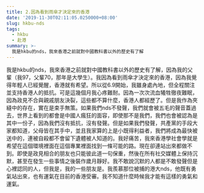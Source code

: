 ```yaml
---
title: 2.因為看到雨傘才決定來的香港
date: '2019-11-30T02:11:05.0250000+08:00'
slug: hkbu-nds
tags:
  - hkbu
  - 赴港
summary: >-
  我是hkbu的nds，我來香港之前就對中國教科書以外的歷史有了解
---
```

我是hkbu的nds，我來香港之前就對中國教科書以外的歷史有了解，因為我的父輩（我97，父輩70，那年是大學生）。我因為看到雨傘才決定來的香港，因為我覺得年輕人已經覺醒，香港就有希望。所以從6.9開始，我雖身處內地，但全程關注並支持香港人的抵抗。可是這幾個月我心疼難耐。因為一次次流血犧牲徹夜難眠，因為政見不合與親戚朋友決裂，這些都不算什麼，香港人都經歷了。但是我作為夾縫中的存在，實在是束手無策。如果我們nds不發聲，我們就會被五毛的聲音蓋過去，世界上看到的都會是中國人瘋狂的面容，即使那不是我們，我們也會被認為是其中一份子，因為我們沒有抵抗，沒有發聲。但是如果我們發聲，共產黨的手段大家都知道，父母皆在其手中，並且我家算的上是小既得利益者，我們將成為最快被送中的，連被自殺都不會留下遺體被人知道的。我好痛苦，我來香港學社會學就是希望在這個環境裡面在這個專業裡面找到一條可能的路。現在卻連站出來都做不到。即使是政見相合的朋友也只能彼此道一句保重，然後在所有社交媒體上保持沉默，甚至在發生一些事情之後裝作歲月靜好。我不敢說沉默的人都是不敢發聲但是心裡認同的人，但我是，我的一些朋友是。我羨慕那位被捕的港大nds，他既有勇氣站出來，也有運氣在目前的香港受審。我不知道什麼時候我才能有這樣的勇氣和運氣。
